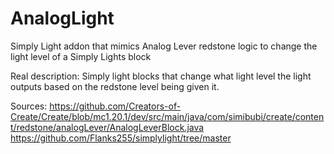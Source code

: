 # AnalogLight
Simply Light addon that mimics Analog Lever redstone logic to change the light level of a Simply Lights block

Real description:
Simply light blocks that change what light level the light outputs based on the redstone level being given it.


Sources:
https://github.com/Creators-of-Create/Create/blob/mc1.20.1/dev/src/main/java/com/simibubi/create/content/redstone/analogLever/AnalogLeverBlock.java
https://github.com/Flanks255/simplylight/tree/master

